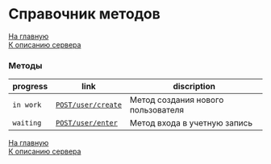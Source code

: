 # Справочник методов

[На главную](../../README.md)  
[К описанию сервера](../index.md)

### Методы
|progress|link|discription|
|-|-|-|
| `in work` | [`POST/user/create`][1] |  Метод создания нового пользователя |
| `waiting` | [`POST/user/enter`][2] | Метод входа в учетную запись |

[На главную](../../README.md)  
[К описанию сервера](../index.md)

[1]: ./POST/user/create/index.md
[2]: ./POST/user/enter/index.md